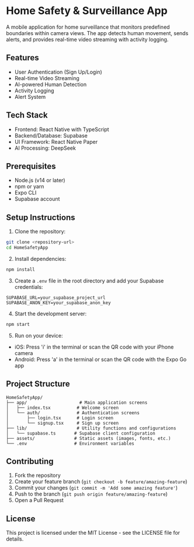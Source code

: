 # Home Safety & Surveillance App

A mobile application for home surveillance that monitors predefined boundaries within camera views. The app detects human movement, sends alerts, and provides real-time video streaming with activity logging.

## Features

- User Authentication (Sign Up/Login)
- Real-time Video Streaming
- AI-powered Human Detection
- Activity Logging
- Alert System

## Tech Stack

- Frontend: React Native with TypeScript
- Backend/Database: Supabase
- UI Framework: React Native Paper
- AI Processing: DeepSeek

## Prerequisites

- Node.js (v14 or later)
- npm or yarn
- Expo CLI
- Supabase account

## Setup Instructions

1. Clone the repository:
```bash
git clone <repository-url>
cd HomeSafetyApp
```

2. Install dependencies:
```bash
npm install
```

3. Create a `.env` file in the root directory and add your Supabase credentials:
```
SUPABASE_URL=your_supabase_project_url
SUPABASE_ANON_KEY=your_supabase_anon_key
```

4. Start the development server:
```bash
npm start
```

5. Run on your device:
- iOS: Press 'i' in the terminal or scan the QR code with your iPhone camera
- Android: Press 'a' in the terminal or scan the QR code with the Expo Go app

## Project Structure

```
HomeSafetyApp/
├── app/                    # Main application screens
│   ├── index.tsx          # Welcome screen
│   └── auth/              # Authentication screens
│       ├── login.tsx      # Login screen
│       └── signup.tsx     # Sign up screen
├── lib/                   # Utility functions and configurations
│   └── supabase.ts       # Supabase client configuration
├── assets/               # Static assets (images, fonts, etc.)
└── .env                  # Environment variables
```

## Contributing

1. Fork the repository
2. Create your feature branch (`git checkout -b feature/amazing-feature`)
3. Commit your changes (`git commit -m 'Add some amazing feature'`)
4. Push to the branch (`git push origin feature/amazing-feature`)
5. Open a Pull Request

## License

This project is licensed under the MIT License - see the LICENSE file for details. 